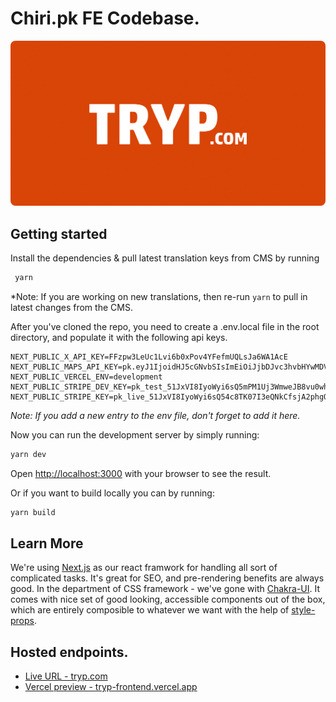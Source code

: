 # Chiri.pk FE Codebase.

<img src="public/preview.png" style="border-radius:8px">

## Getting started

Install the dependencies & pull latest translation keys from CMS by running

```sh
 yarn
```

\*Note: If you are working on new translations, then re-run `yarn` to pull in latest changes from the CMS.

After you've cloned the repo, you need to create a .env.local file in the root directory, and populate it with the following api keys.

```
NEXT_PUBLIC_X_API_KEY=FFzpw3LeUc1Lvi6b0xPov4YFefmUQLsJa6WA1AcE
NEXT_PUBLIC_MAPS_API_KEY=pk.eyJ1IjoidHJ5cGNvbSIsImEiOiJjbDJvc3hvbHYwMDVsM2dwY2hnODZremp3In0.x9sSLwB72H1bCHDFLSMNmg
NEXT_PUBLIC_VERCEL_ENV=development
NEXT_PUBLIC_STRIPE_DEV_KEY=pk_test_51JxVI8IyoWyi6sQ5mPM1Uj3WmweJB8vu0whK45TZ0YGrhIKn36X6Md56gPVUEZUxp5fe1VKtW6NBvbowyOPrJ1rJ00MfKcMHXe
NEXT_PUBLIC_STRIPE_KEY=pk_live_51JxVI8IyoWyi6sQ54c8TK07I3eQNkCfsjA2phgOpMakoRvQnShBTwp9z2OwM7DGJRMgJwBwGAsTPZ6LHqpJnEMbK00hH9mI1Zx
```


_Note: If you add a new entry to the env file, don't forget to add it here._

Now you can run the development server by simply running:

```sh
yarn dev
```

Open [http://localhost:3000](http://localhost:3000) with your browser to see the result.

Or if you want to build locally you can by running:

```sh
yarn build
```

## Learn More

We're using [Next.js](http://nextjs.org/) as our react framwork for handling all sort of complicated tasks. It's great for SEO, and pre-rendering benefits are always good. In the department of CSS framework - we've gone with [Chakra-UI](https://chakra-ui.com/). It comes with nice set of good looking, accessible components out of the box, which are entirely composible to whatever we want with the help of [style-props](https://chakra-ui.com/docs/features/style-props).

## Hosted endpoints.

- [Live URL - tryp.com](https://www.tryp.com/)
- [Vercel preview - tryp-frontend.vercel.app](https://tryp-frontend.vercel.app/)
